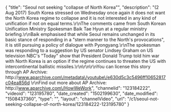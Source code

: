 {
    "title": "Seoul not seeking \"collapse of North Korea\"",
    "description": "(2 Aug 2017) South Korea stressed on Wednesday once again it does not want the North Korea regime to collapse and it is not interested in any kind of unification if not on equal terms.\r\nThe comments came from South Korean Unification Ministry Spokesman Baik Tae Hyun at a regular ministry briefing.\r\nBaik emphasised that while Seoul remains unchanged in its basic stance of responding in a \"stern manner to the North's provocations\", it is still pursuing a policy of dialogue with Pyongyang.\r\nThe spokesman was responding to a suggestion by US senator Lindsey Graham on US television NBC's \"Today\" show that President Donald Trump told him war with North Korea is an option if the regime continues to threaten the US with intercontinental ballistic missiles.\r\n\r\n\r\nYou can license this story through AP Archive: http:\/\/www.aparchive.com\/metadata\/youtube\/e630d5c3c5496ff10652817c04ea856d \r\nFind out more about AP Archive: http:\/\/www.aparchive.com\/HowWeWork",
    "channelid": "123184222",
    "videoid": "123195780",
    "date_created": "1502199630",
    "date_modified": "1508437360",
    "type": "",
    "layout": "channelVideo",
    "url": "\/c1\/seoul-not-seeking-collapse-of-north-korea\/123184222-123195780"
}